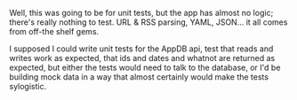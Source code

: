 Well, this was going to be for unit tests, but the app has almost no logic; there's really nothing to test. URL & RSS parsing, YAML, JSON... it all comes from off-the shelf gems.

I supposed I could write unit tests for the AppDB api, test that reads and writes work as expected, that ids and dates and whatnot are returned as expected, but either the tests would need to talk to the database, or I'd be building mock data in a way that almost certainly would make the tests sylogistic.

